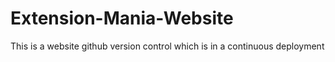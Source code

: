# Extension-Mania-Website
This is a website github version control which is in a continuous deployment
